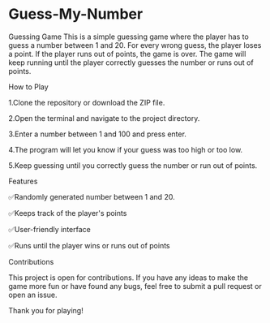 # Guess-My-Number

Guessing Game
This is a simple guessing game where the player has to guess a number between 1 and 20. For every wrong guess, the player loses a point. If the player runs out of points, the game is over. The game will keep running until the player correctly guesses the number or runs out of points.

How to Play

1.Clone the repository or download the ZIP file.

2.Open the terminal and navigate to the project directory.

3.Enter a number between 1 and 100 and press enter.

4.The program will let you know if your guess was too high or too low.

5.Keep guessing until you correctly guess the number or run out of points.

Features

✅Randomly generated number between 1 and 20.

✅Keeps track of the player's points

✅User-friendly interface

✅Runs until the player wins or runs out of points

Contributions

This project is open for contributions. If you have any ideas to make the game more fun or have found any bugs, feel free to submit a pull request or open an issue.

Thank you for playing!
